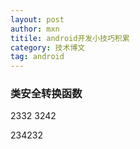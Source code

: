 ```yaml
---
layout: post
author: mxn
titile: android开发小技巧积累
category: 技术博文
tag: android
---
```


### 类安全转换函数

2332
3242

234232
